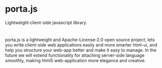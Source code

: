 # porta.js
Lightweight client-side javascript library.
# 
porta.js is a lightweight and Apache-License-2.0 open source project, lets you write client-side web applications easily and more smarter html-ui, and help you structure your web-app better and make it easy to manage. In the future we will extend functionality for attaching server-side language smoothly, making html5 web-application more elegance and creative.
